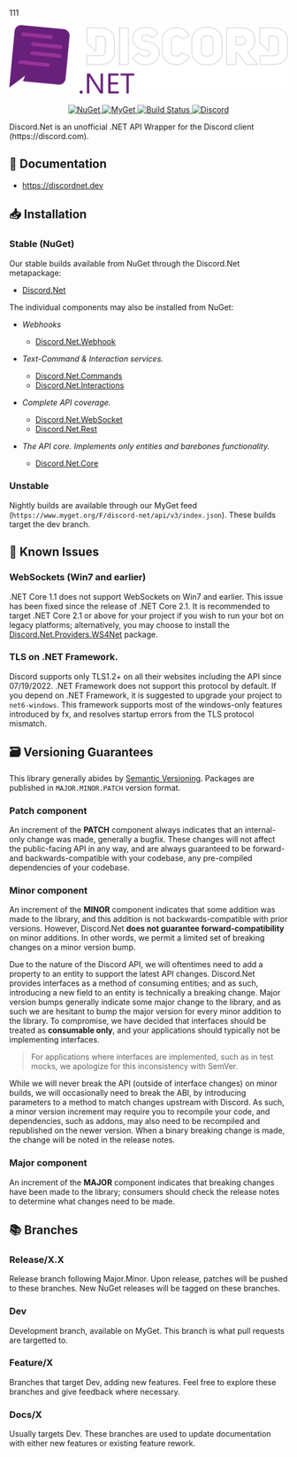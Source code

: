111
<p align="center">
  <a href="https://discordnet.dev/" title="Click to visit the documentation!">
    <img src="https://raw.githubusercontent.com/discord-net/Discord.Net/dev/docs/marketing/logo/SVG/Combinationmark%20White%20Border.svg" alt="Logo">
  </a>
    <br />
    <br />
  <a href="https://www.nuget.org/packages/Discord.Net/">
    <img src="https://img.shields.io/nuget/vpre/Discord.Net.svg?maxAge=2592000?style=plastic" alt="NuGet">
  </a>
  <a href="https://www.myget.org/feed/Packages/discord-net">
    <img src="https://img.shields.io/myget/discord-net/vpre/Discord.Net.svg" alt="MyGet">
  </a>
  <a href="https://dev.azure.com/discord-net/Discord.Net/_build/latest?definitionId=1&branchName=dev">
    <img src="https://dev.azure.com/discord-net/Discord.Net/_apis/build/status/discord-net.Discord.Net?branchName=dev" alt="Build Status">
  </a>
  <a href="https://discord.gg/dnet">
    <img src="https://discord.com/api/guilds/848176216011046962/widget.png" alt="Discord">
  </a>
</p>
Discord.Net is an unofficial .NET API Wrapper for the Discord client (https://discord.com).

## 📄 Documentation

- https://discordnet.dev

## 📥 Installation

### Stable (NuGet)

Our stable builds available from NuGet through the Discord.Net metapackage:

- [Discord.Net](https://www.nuget.org/packages/Discord.Net/)

The individual components may also be installed from NuGet:

- _Webhooks_
  - [Discord.Net.Webhook](https://www.nuget.org/packages/Discord.Net.Webhook/)

- _Text-Command & Interaction services._
  - [Discord.Net.Commands](https://www.nuget.org/packages/Discord.Net.Commands/)
  - [Discord.Net.Interactions](https://www.nuget.org/packages/Discord.Net.Interactions/)

- _Complete API coverage._
  - [Discord.Net.WebSocket](https://www.nuget.org/packages/Discord.Net.WebSocket/)
  - [Discord.Net.Rest](https://www.nuget.org/packages/Discord.Net.Rest/)

- _The API core. Implements only entities and barebones functionality._
  - [Discord.Net.Core](https://www.nuget.org/packages/Discord.Net.Core/)

### Unstable

Nightly builds are available through our MyGet feed (`https://www.myget.org/F/discord-net/api/v3/index.json`).
These builds target the dev branch.

## 🛑 Known Issues

### WebSockets (Win7 and earlier)

.NET Core 1.1 does not support WebSockets on Win7 and earlier.
This issue has been fixed since the release of .NET Core 2.1.
It is recommended to target .NET Core 2.1 or above for your project if you wish to run your bot on legacy platforms;
alternatively, you may choose to install the
[Discord.Net.Providers.WS4Net](https://www.nuget.org/packages/Discord.Net.Providers.WS4Net/) package.

### TLS on .NET Framework.

Discord supports only TLS1.2+ on all their websites including the API since 07/19/2022.
.NET Framework does not support this protocol by default.
If you depend on .NET Framework, it is suggested to upgrade your project to `net6-windows`.
This framework supports most of the windows-only features introduced by fx, and resolves startup errors from the TLS protocol mismatch.

## 🗃️ Versioning Guarantees

This library generally abides by [Semantic Versioning](https://semver.org). Packages are published in `MAJOR.MINOR.PATCH` version format.

### Patch component

An increment of the **PATCH** component always indicates that an internal-only change was made, generally a bugfix. These changes will not affect the public-facing API in any way, and are always guaranteed to be forward- and backwards-compatible with your codebase, any pre-compiled dependencies of your codebase.

### Minor component

An increment of the **MINOR** component indicates that some addition was made to the library,
and this addition is not backwards-compatible with prior versions.
However, Discord.Net **does not guarantee forward-compatibility** on minor additions.
In other words, we permit a limited set of breaking changes on a minor version bump.

Due to the nature of the Discord API, we will oftentimes need to add a property to an entity to support the latest API changes.
Discord.Net provides interfaces as a method of consuming entities; and as such, introducing a new field to an entity is technically a breaking change.
Major version bumps generally indicate some major change to the library,
and as such we are hesitant to bump the major version for every minor addition to the library.
To compromise, we have decided that interfaces should be treated as **consumable only**,
and your applications should typically not be implementing interfaces.

> For applications where interfaces are implemented, such as in test mocks, we apologize for this inconsistency with SemVer.

While we will never break the API (outside of interface changes) on minor builds,
we will occasionally need to break the ABI, by introducing parameters to a method to match changes upstream with Discord.
As such, a minor version increment may require you to recompile your code, and dependencies,
such as addons, may also need to be recompiled and republished on the newer version.
When a binary breaking change is made, the change will be noted in the release notes.

### Major component

An increment of the **MAJOR** component indicates that breaking changes have been made to the library;
consumers should check the release notes to determine what changes need to be made.

## 📚 Branches

### Release/X.X

Release branch following Major.Minor. Upon release, patches will be pushed to these branches.
New NuGet releases will be tagged on these branches.

### Dev

Development branch, available on MyGet. This branch is what pull requests are targetted to.

### Feature/X

Branches that target Dev, adding new features. Feel free to explore these branches and give feedback where necessary.

### Docs/X

Usually targets Dev. These branches are used to update documentation with either new features or existing feature rework.
